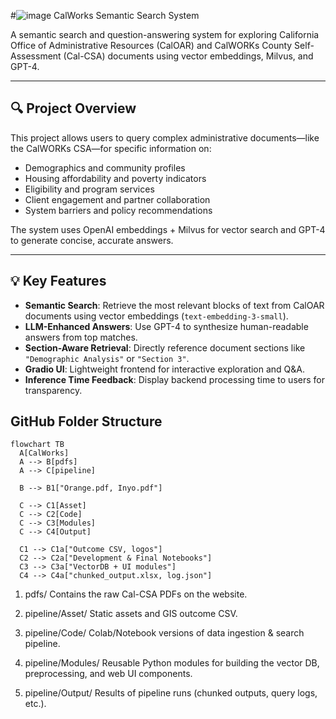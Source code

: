 #![image](https://github.com/user-attachments/assets/e7dcf673-2a0b-4a86-8b1c-0f4723d0bcae) CalWorks Semantic Search System

A semantic search and question-answering system for exploring California Office of Administrative Resources (CalOAR) and CalWORKs County Self-Assessment (Cal-CSA) documents using vector embeddings, Milvus, and GPT-4.

---

## 🔍 Project Overview

This project allows users to query complex administrative documents—like the CalWORKs CSA—for specific information on:

- Demographics and community profiles
- Housing affordability and poverty indicators
- Eligibility and program services
- Client engagement and partner collaboration
- System barriers and policy recommendations

The system uses OpenAI embeddings + Milvus for vector search and GPT-4 to generate concise, accurate answers.

---

## 💡 Key Features

- **Semantic Search**: Retrieve the most relevant blocks of text from CalOAR documents using vector embeddings (`text-embedding-3-small`).
- **LLM-Enhanced Answers**: Use GPT-4 to synthesize human-readable answers from top matches.
- **Section-Aware Retrieval**: Directly reference document sections like `"Demographic Analysis"` or `"Section 3"`.
- **Gradio UI**: Lightweight frontend for interactive exploration and Q&A.
- **Inference Time Feedback**: Display backend processing time to users for transparency.

## GitHub Folder Structure 

```mermaid
flowchart TB
  A[CalWorks]
  A --> B[pdfs]
  A --> C[pipeline]

  B --> B1["Orange.pdf, Inyo.pdf"]

  C --> C1[Asset]
  C --> C2[Code]
  C --> C3[Modules]
  C --> C4[Output]

  C1 --> C1a["Outcome CSV, logos"]
  C2 --> C2a["Development & Final Notebooks"]
  C3 --> C3a["VectorDB + UI modules"]
  C4 --> C4a["chunked_output.xlsx, log.json"]
```
1. pdfs/
Contains the raw Cal-CSA PDFs on the website.

2. pipeline/Asset/
Static assets and GIS outcome CSV.

3. pipeline/Code/
Colab/Notebook versions of data ingestion & search pipeline.

4. pipeline/Modules/
Reusable Python modules for building the vector DB, preprocessing, and web UI components.

5. pipeline/Output/
Results of pipeline runs (chunked outputs, query logs, etc.).

